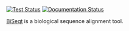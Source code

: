[![Test Status](https://circleci.com/gh/amirkdv/biseqt.svg?style=svg)](https://circleci.com/gh/amirkdv/biseqt)
[![Documentation Status](https://readthedocs.org/projects/biseqt/badge/?version=latest)](http://biseqt.readthedocs.org/en/latest/?badge=latest)


[BiSeqt](https://biseqt.readthedocs.org) is a biological sequence alignment
tool.
